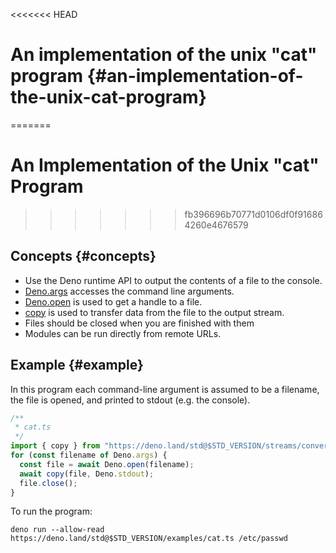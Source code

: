 <<<<<<< HEAD
# An implementation of the unix "cat" program {#an-implementation-of-the-unix-cat-program}
=======
# An Implementation of the Unix "cat" Program
>>>>>>> fb396696b70771d0106df0f916864260e4676579

## Concepts {#concepts}

- Use the Deno runtime API to output the contents of a file to the console.
- [Deno.args](https://doc.deno.land/deno/stable/~/Deno.args) accesses the
  command line arguments.
- [Deno.open](https://doc.deno.land/deno/stable/~/Deno.open) is used to get a
  handle to a file.
- [copy](https://doc.deno.land/https://deno.land/std@$STD_VERSION/streams/conversion.ts/~/copy)
  is used to transfer data from the file to the output stream.
- Files should be closed when you are finished with them
- Modules can be run directly from remote URLs.

## Example {#example}

In this program each command-line argument is assumed to be a filename, the file
is opened, and printed to stdout (e.g. the console).

```ts
/**
 * cat.ts
 */
import { copy } from "https://deno.land/std@$STD_VERSION/streams/conversion.ts";
for (const filename of Deno.args) {
  const file = await Deno.open(filename);
  await copy(file, Deno.stdout);
  file.close();
}
```

To run the program:

```shell
deno run --allow-read https://deno.land/std@$STD_VERSION/examples/cat.ts /etc/passwd
```
